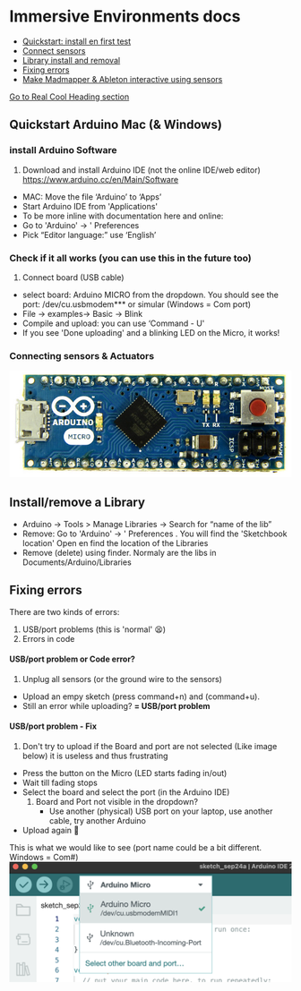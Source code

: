 # Immersive Environments docs 
* [Quickstart: install en first test](#quickstart)
* [Connect sensors](#connect)
* [Library install and removal](#libraries)
* [Fixing errors](#errors)
* [Make Madmapper & Ableton interactive using sensors](MIDI-Madmapper.md)

[Go to Real Cool Heading section](#quickstart)

## <a id="quickstart"></a> Quickstart Arduino Mac (& Windows)
### install Arduino Software 
1. Download and install Arduino IDE (not the online IDE/web editor) https://www.arduino.cc/en/Main/Software 
- MAC: Move the file  ‘Arduino’ to ‘Apps’  
- Start Arduino IDE from 'Applications'  
- To be more inline with documentation here and online: 
- Go to 'Arduino' → ' Preferences  
- Pick “Editor language:” use ‘English’


### Check if it all works (you can use this in the future too)
1. Connect board (USB cable)
- select board: Arduino MICRO from the dropdown. You should see the port: /dev/cu.usbmodem*** or simular (Windows = Com port) 
- File → examples→ Basic → Blink 
- Compile and upload: you can use  ‘Command - U'  
- If you see 'Done uploading' and a blinking LED on the Micro, it works!  

### <a id="connect"></a> Connecting sensors & Actuators
![](images/proMicro.jpg)


## <a id="libraries"></a>Install/remove a Library  
* Arduino → Tools > Manage Libraries -> Search for “name of the lib” 
* Remove: Go to 'Arduino' → ' Preferences . You will find the 'Sketchbook location' Open en find the location of the Libraries
* Remove (delete) using finder. Normaly are the libs in Documents/Arduino/Libraries

## <a id="errors"></a>Fixing errors
There are two kinds of errors:

1. USB/port problems (this is 'normal' 😫)
2. Errors in code

#### USB/port problem or Code error?

1. Unplug all sensors (or the ground wire to the sensors)
- Upload an empy sketch (press command+n) and (command+u). 
- Still an error while uploading? **= USB/port problem**

#### USB/port problem - Fix
1. Don't try to upload if the Board and port are not selected (Like image below) it is useless and thus frustrating
- Press the button on the Micro (LED starts fading in/out)
- Wait till fading stops
- Select the board and select the port (in the Arduino IDE)
	1. Board and Port not visible in the dropdown? 
		- Use another (physical) USB port on your laptop, use another cable, try another Arduino
- Upload again 🤞

This is what we would like to see (port name could be a bit different. Windows = Com#)
![](images/boardPortSelected.png)

    

    